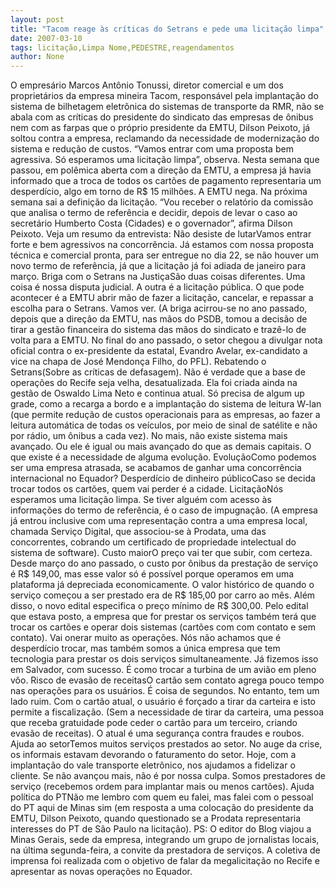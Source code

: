 ```yaml
---
layout: post
title: "Tacom reage às críticas do Setrans e pede uma licitação limpa"
date: 2007-03-10
tags: licitação,Limpa Nome,PEDESTRE,reagendamentos
author: None
---
```

O empresário Marcos Antônio Tonussi, diretor comercial e um dos proprietários da empresa mineira Tacom, responsável pela implantação do sistema de bilhetagem eletrônica do sistemas de transporte da RMR, não se abala com as críticas do presidente do sindicato das empresas de ônibus nem com as farpas que o próprio presidente da EMTU, Dilson Peixoto, já soltou contra a empresa, reclamando da necessidade de modernização do sistema e redução de custos.
“Vamos entrar com uma proposta bem agressiva. Só esperamos uma licitação limpa”, observa. Nesta semana que passou, em polêmica aberta com a direção da EMTU, a empresa já havia informado que a troca de todos os cartões de pagamento representaria um desperdício, algo em torno de R$ 15 milhões. A EMTU nega. 
Na próxima semana sai a definição da licitação. “Vou receber o relatório da comissão que analisa o termo de referência e decidir, depois de levar o caso ao secretário Humberto Costa (Cidades) e o governador”, afirma Dilson Peixoto.
Veja um resumo da entrevista:
Não desiste de lutarVamos entrar forte e bem agressivos na concorrência. Já estamos com nossa proposta técnica e comercial pronta, para ser entregue no dia 22, se não houver um novo termo de referência, já que a licitação já foi adiada de janeiro para março.
Briga com o Setrans na JustiçaSão duas coisas diferentes. Uma coisa é nossa disputa judicial. A outra é a licitação pública. O que pode acontecer é a EMTU abrir mão de fazer a licitação, cancelar, e repassar a escolha para o Setrans. Vamos ver. (A briga acirrou-se no ano passado, depois que a direção da EMTU, nas mãos do PSDB, tomou a decisão de tirar a gestão financeira do sistema das mãos do sindicato e trazê-lo de volta para a EMTU. No final do ano passado, o setor chegou a divulgar nota oficial contra o ex-presidente da estatal, Evandro Avelar, ex-candidato a vice na chapa de José Mendonça Filho, do PFL).
Rebatendo o Setrans(Sobre as críticas de defasagem). Não é verdade que a base de operações do Recife seja velha, desatualizada. Ela foi criada ainda na gestão de Oswaldo Lima Neto e continua atual. Só precisa de algum up grade, como a recarga a bordo e a implantação do sistema de leitura W-lan (que permite redução de custos operacionais para as empresas, ao fazer a leitura automática de todas os veículos, por meio de sinal de satélite e não por rádio, um ônibus a cada vez). No mais, não existe sistema mais avançado. Ou ele é igual ou mais avançado do que as demais capitais. O que existe é a necessidade de alguma evolução.
EvoluçãoComo podemos ser uma empresa atrasada, se acabamos de ganhar uma concorrência internacional no Equador?
Desperdício de dinheiro públicoCaso se decida trocar todos os cartões, quem vai perder é a cidade.
LicitaçãoNós esperamos uma licitação limpa. Se tiver alguém com acesso às informações do termo de referência, é o caso de impugnação. (A empresa já entrou inclusive com uma representação contra a uma empresa local, chamada Serviço Digital, que associou-se à Prodata, uma das concorrentes, cobrando um certificado de propriedade intelectual do sistema de software).
Custo maiorO preço vai ter que subir, com certeza. Desde março do ano passado, o custo por ônibus da prestação de serviço é R$ 149,00, mas esse valor só é possível porque operamos em uma plataforma já depreciada economicamente. O valor histórico de quando o serviço começou a ser prestado era de R$ 185,00 por carro ao mês. Além disso, o novo edital especifica o preço mínimo de R$ 300,00. Pelo edital que estava posto, a empresa que for prestar os serviços também terá que trocar os cartões e operar dois sistemas (cartões com com contato e sem contato). Vai onerar muito as operações. Nós não achamos que é desperdício trocar, mas também somos a única empresa que tem tecnologia para prestar os dois serviços simultaneamente. Já fizemos isso em Salvador, com sucesso. É como trocar a turbina de um avião em pleno vôo.
Risco de evasão de receitasO cartão sem contato agrega pouco tempo nas operações para os usuários. É coisa de segundos. No entanto, tem um lado ruim. Com o cartão atual, o usuário é forçado a tirar da carteira e isto permite a fiscalização. (Sem a necessidade de tirar da carteira, uma pessoa que receba gratuidade pode ceder o cartão para um terceiro, criando evasão de receitas). O atual é uma segurança contra fraudes e roubos.
Ajuda ao setorTemos muitos serviços prestados ao setor. No auge da crise, os informais estavam devorando o faturamento do setor. Hoje, com a implantação do vale transporte eletrônico, nos ajudamos a fidelizar o cliente. Se não avançou mais, não é por nossa culpa. Somos prestadores de serviço (recebemos ordem para implantar mais ou menos cartões).
Ajuda política do PTNão me lembro com quem eu falei, mas falei com o pessoal do PT aqui de Minas sim (em resposta a uma colocação do presidente da EMTU, Dilson Peixoto, quando questionado se a Prodata representaria interesses do PT de São Paulo na licitação).
PS: O editor do Blog viajou a Minas Gerais, sede da empresa, integrando um grupo de jornalistas locais, na última segunda-feira, a convite da prestadora de serviços. A coletiva de imprensa foi realizada com o objetivo de falar da megalicitação no Recife e apresentar as novas operações no Equador. 